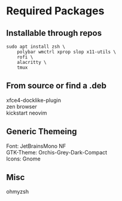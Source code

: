 # Required Packages
## Installable through repos
```
sudo apt install zsh \
    polybar wmctrl xprop slop x11-utils \
    rofi \
    alacritty \
    tmux
```

## From source or find a .deb
xfce4-docklike-plugin  
zen browser  
kickstart neovim  

## Generic Themeing
Font: JetBrainsMono NF  
GTK-Theme: Orchis-Grey-Dark-Compact  
Icons: Gnome  

## Misc
ohmyzsh  
